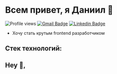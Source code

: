 # Всем привет, я Даниил 🍕  

![Profile views](https://gpvc.arturio.dev/DanyKuzmenko)
[![Gmail Badge](https://img.shields.io/badge/Gmail-D14836?style=for-the-badge&logo=gmail&logoColor=white)](mailto:dankuzmenko02@yandex.ru) 
[![Linkedin Badge](https://img.shields.io/badge/LinkedIn-0077B5?style=for-the-badge&logo=linkedin&logoColor=white)](https://www.linkedin.com/in/daniil-kuzmenko-30a33822b/)

* Хочу стать крутым frontend разработчиком

## Стек технологий:  

## Hey 👋, 
